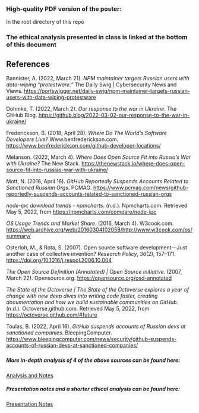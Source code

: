 ### High-quality PDF version of the poster:
In the root directory of this repo

### The ethical analysis presented in class is linked at the bottom of this document

## References

Bannister, A. (2022, March 21). *NPM maintainer targets Russian users with data-wiping “protestware.”* The Daily Swig | Cybersecurity News and Views. <https://portswigger.net/daily-swig/npm-maintainer-targets-russian-users-with-data-wiping-protestware>

Dohmke, T. (2022, March 2). *Our response to the war in Ukraine*. The GitHub Blog. <https://github.blog/2022-03-02-our-response-to-the-war-in-ukraine/>

Frederickson, B. (2018, April 28). *Where Do The World’s Software Developers Live?* Www.benfrederickson.com. <https://www.benfrederickson.com/github-developer-locations/>

Melanson. (2022, March 4). *Where Does Open Source Fit into Russia’s War with Ukraine?* The New Stack. <https://thenewstack.io/where-does-open-source-fit-into-russias-war-with-ukraine/>

Mott, N. (2016, April 16). *GitHub Reportedly Suspends Accounts Related to Sanctioned Russian Orgs*. PCMAG. <https://www.pcmag.com/news/github-reportedly-suspends-accounts-related-to-sanctioned-russian-orgs>

*node-ipc download trends - npmcharts*. (n.d.). Npmcharts.com. Retrieved May 5, 2022, from <https://npmcharts.com/compare/node-ipc>

*OS Usage Trends and Market Share*. (2016, March 4). W3cook.com. <https://web.archive.org/web/20160304102058/http://www.w3cook.com/os/summary/>

Osterloh, M., & Rota, S. (2007). Open source software development—Just another case of collective invention? *Research Policy*, *36*(2), 157–171. <https://doi.org/10.1016/j.respol.2006.10.004>

*The Open Source Definition (Annotated) | Open Source Initiative*. (2007, March 22). Opensource.org. <https://opensource.org/osd-annotated>

*The State of the Octoverse | The State of the Octoverse explores a year of change with new deep dives into writing code faster, creating documentation and how we build sustainable communities on GitHub.* (n.d.). Octoverse.github.com. Retrieved May 5, 2022, from <https://octoverse.github.com/#future>

Toulas, B. (2022, April 16). *GitHub suspends accounts of Russian devs at sanctioned companies*. BleepingComputer. <https://www.bleepingcomputer.com/news/security/github-suspends-accounts-of-russian-devs-at-sanctioned-companies/>

##### 

##### More in-depth analysis of 4 of the above sources can be found here:

[Analysis and Notes](https://github.com/nathen418/INFOST120-War-over-Open-source/blob/main/Github%20and%20the%20war%20in%20Ukraine.md)

##### Presentation notes and a shorter ethical analysis can be found here:

[Presentation Notes](https://github.com/nathen418/INFOST120-War-over-Open-source/blob/main/Presentation%20Notes.md)
